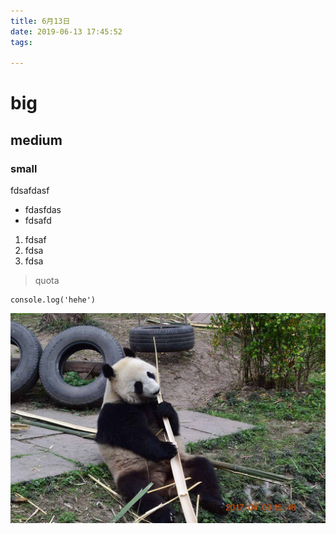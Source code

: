 ```yaml
---
title: 6月13日
date: 2019-06-13 17:45:52
tags:

---
```


# big

## medium

### small


fdsafdasf

* fdasfdas
* fdsafd

1. fdsaf
2. fdsa
3. fdsa


> quota

```
console.log('hehe')
```
![图片alt](/images/panda.jpg)